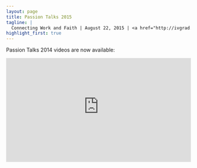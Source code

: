 ```yaml
---
layout: page
title: Passion Talks 2015
tagline: |
  Connecting Work and Faith | August 22, 2015 | <a href="http://ivgrad.stanford.edu/">IVGrad @ Stanford</a>
highlight_first: true
---
```


Passion Talks 2014 videos are now available:

<style>.embed-container { position: relative; padding-bottom: 56.25%; height: 0; overflow: hidden; max-width: 100%; } .embed-container iframe, .embed-container object, .embed-container embed { position: absolute; top: 0; left: 0; width: 100%; height: 100%; }</style><div class="embed-container"><iframe src="https://www.youtube-nocookie.com/embed/videoseries?list=PLs2YhJP9isqgabhQ4jPK3krOnylvHT6oR" frameborder="0" allowfullscreen></iframe></div>
